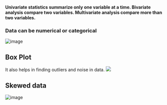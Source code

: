 **Univariate statistics summarize only one variable at a time. Bivariate analysis compare two variables. Multivariate analysis compare more than two variables.**

### Data can be numerical or categorical

![image](https://github.com/user-attachments/assets/64c30a50-6162-49f8-a35d-8a57c9d598ce)


## Box Plot
It also helps in finding outliers and noise in data.
<img src="https://builtin.com/sites/www.builtin.com/files/styles/ckeditor_optimize/public/inline-images/1_boxplots.jpg">

## Skewed data 

![image](https://github.com/user-attachments/assets/44a405d2-5a0d-4899-8836-de60e45e3d29)
